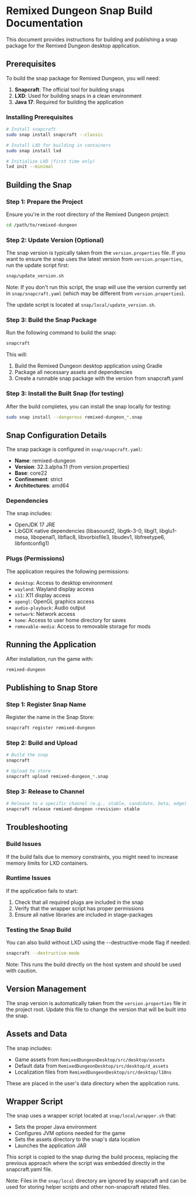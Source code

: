# Remixed Dungeon Snap Build Documentation

This document provides instructions for building and publishing a snap package for the Remixed Dungeon desktop application.

## Prerequisites

To build the snap package for Remixed Dungeon, you will need:

1. **Snapcraft**: The official tool for building snaps
2. **LXD**: Used for building snaps in a clean environment
3. **Java 17**: Required for building the application

### Installing Prerequisites

```bash
# Install snapcraft
sudo snap install snapcraft --classic

# Install LXD for building in containers
sudo snap install lxd

# Initialize LXD (first time only)
lxd init --minimal
```

## Building the Snap

### Step 1: Prepare the Project

Ensure you're in the root directory of the Remixed Dungeon project:

```bash
cd /path/to/remixed-dungeon
```

### Step 2: Update Version (Optional)

The snap version is typically taken from the `version.properties` file. 
If you want to ensure the snap uses the latest version from `version.properties`, 
run the update script first:

```bash
snap/update_version.sh
```

Note: If you don't run this script, the snap will use the version currently 
set in `snap/snapcraft.yaml` (which may be different from `version.properties`).

The update script is located at `snap/local/update_version.sh`.

### Step 3: Build the Snap Package

Run the following command to build the snap:

```bash
snapcraft
```

This will:
1. Build the Remixed Dungeon desktop application using Gradle
2. Package all necessary assets and dependencies
3. Create a runnable snap package with the version from snapcraft.yaml

### Step 3: Install the Built Snap (for testing)

After the build completes, you can install the snap locally for testing:

```bash
sudo snap install --dangerous remixed-dungeon_*.snap
```

## Snap Configuration Details

The snap package is configured in `snap/snapcraft.yaml`:

- **Name**: remixed-dungeon
- **Version**: 32.3.alpha.11 (from version.properties)
- **Base**: core22
- **Confinement**: strict
- **Architectures**: amd64

### Dependencies

The snap includes:

- OpenJDK 17 JRE
- LibGDX native dependencies (libasound2, libgtk-3-0, libgl1, libglu1-mesa, libopenal1, libflac8, libvorbisfile3, libudev1, libfreetype6, libfontconfig1)

### Plugs (Permissions)

The application requires the following permissions:

- `desktop`: Access to desktop environment
- `wayland`: Wayland display access
- `x11`: X11 display access
- `opengl`: OpenGL graphics access
- `audio-playback`: Audio output
- `network`: Network access
- `home`: Access to user home directory for saves
- `removable-media`: Access to removable storage for mods

## Running the Application

After installation, run the game with:

```bash
remixed-dungeon
```

## Publishing to Snap Store

### Step 1: Register Snap Name

Register the name in the Snap Store:

```bash
snapcraft register remixed-dungeon
```

### Step 2: Build and Upload

```bash
# Build the snap
snapcraft

# Upload to store
snapcraft upload remixed-dungeon_*.snap
```

### Step 3: Release to Channel

```bash
# Release to a specific channel (e.g., stable, candidate, beta, edge)
snapcraft release remixed-dungeon <revision> stable
```

## Troubleshooting

### Build Issues

If the build fails due to memory constraints, you might need to increase memory limits for LXD containers.

### Runtime Issues

If the application fails to start:

1. Check that all required plugs are included in the snap
2. Verify that the wrapper script has proper permissions
3. Ensure all native libraries are included in stage-packages

### Testing the Snap Build

You can also build without LXD using the --destructive-mode flag if needed:

```bash
snapcraft --destructive-mode
```

Note: This runs the build directly on the host system and should be used with caution.

## Version Management

The snap version is automatically taken from the `version.properties` file in the project root. Update this file to change the version that will be built into the snap.

## Assets and Data

The snap includes:
- Game assets from `RemixedDungeonDesktop/src/desktop/assets`
- Default data from `RemixedDungeonDesktop/src/desktop/d_assets`
- Localization files from `RemixedDungeonDesktop/src/desktop/l10ns`

These are placed in the user's data directory when the application runs.

## Wrapper Script

The snap uses a wrapper script located at `snap/local/wrapper.sh` that:
- Sets the proper Java environment
- Configures JVM options needed for the game  
- Sets the assets directory to the snap's data location
- Launches the application JAR

This script is copied to the snap during the build process, replacing the previous approach where the script was embedded directly in the snapcraft.yaml file.

Note: Files in the `snap/local` directory are ignored by snapcraft and can be used for storing helper scripts and other non-snapcraft related files.